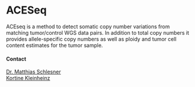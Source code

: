 # ACESeq
ACEseq is a method to detect somatic copy number variations from matching tumor/control WGS data pairs. In addition to total copy numbers it provides allele-specific copy numbers as well as ploidy and tumor cell content estimates for the tumor sample.
#### Contact
[Dr. Matthias Schlesner](http://congo.embl.de/hd-hub/dr-matthias-schlesner/)<br/>[Kortine Kleinheinz](k.kleinheinz@dkfz.de)
